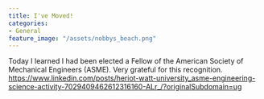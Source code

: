 ```yaml
---
title: I've Moved!
categories:
- General
feature_image: "/assets/nobbys_beach.png"
---
```


Today I learned I had been elected a Fellow of the American Society of Mechanical Engineers (ASME). Very grateful for this recognition.
https://www.linkedin.com/posts/heriot-watt-university_asme-engineering-science-activity-7029409462612316160-ALr_/?originalSubdomain=ug
